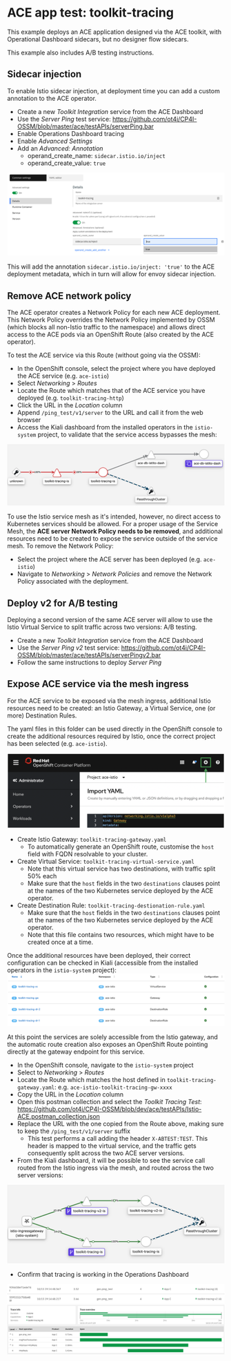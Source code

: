 # ACE app test: toolkit-tracing
This example deploys an ACE application designed via the ACE toolkit, with Operational Dashboard sidecars, but no designer flow sidecars.

This example also includes A/B testing instructions.


## Sidecar injection
To enable Istio sidecar injection, at deployment time you can add a custom annotation to the ACE operator.
- Create a new *Toolkit Integration* service from the ACE Dashboard
- Use the *Server Ping* test service: https://github.com/ot4i/CP4I-OSSM/blob/master/ace/testAPIs/serverPing.bar
- Enable Operations Dashboard tracing
- Enable *Advanced Settings*
- Add an *Advanced: Annotation*
  - operand_create_name: `sidecar.istio.io/inject`
  - operand_create_value: `true`

![toolkit-tracing-annotation](https://github.com/ot4i/CP4I-OSSM/blob/dev/images/toolkit-tracing-annotation.png)


This will add the annotation `sidecar.istio.io/inject: 'true'` to the ACE deployment metadata, which in turn will allow for envoy sidecar injection.

## Remove ACE network policy
The ACE operator creates a Network Policy for each new ACE deployment. This Network Policy overrides the Network Policy implemented by OSSM (which blocks all non-Istio traffic to the namespace) and allows direct access to the ACE pods via an OpenShift Route (also created by the ACE operator).

To test the ACE service via this Route (without going via the OSSM):
- In the OpenShift console, select the project where you have deployed the ACE service (e.g. `ace-istio`)
- Select *Networking* > *Routes*
- Locate the Route which matches that of the ACE service you have deployed (e.g. `toolkit-tracing-http`)
- Click the URL in the *Location* column
- Append `/ping_test/v1/server` to the URL and call it from the web browser
- Access the Kiali dashboard from the installed operators in the `istio-system` project, to validate that the service access bypasses the mesh:


![toolkit-tracing-direct](https://github.com/ot4i/CP4I-OSSM/blob/dev/images/toolkit-tracing-direct.png)

To use the Istio service mesh as it's intended, however, no direct access to Kubernetes services should be allowed. For a proper usage of the Service Mesh, the **ACE server Network Policy needs to be removed**, and additional resources need to be created to expose the service outside of the service mesh. To remove the Network Policy:
- Select the project where the ACE server has been deployed (e.g. `ace-istio`)
- Navigate to *Networking* > *Network Policies* and remove the Network Policy associated with the deployment.

## Deploy v2 for A/B testing
Deploying a second version of the same ACE server will allow to use the Istio Virtual Service to split traffic across two versions: A/B testing.
- Create a new *Toolkit Integration* service from the ACE Dashboard
- Use the *Server Ping v2* test service: https://github.com/ot4i/CP4I-OSSM/blob/master/ace/testAPIs/serverPingv2.bar
- Follow the same instructions to deploy *Server Ping*

## Expose ACE service via the mesh ingress
For the ACE service to be exposed via the mesh ingress, additional Istio resources need to be created: an Istio Gateway, a Virtual Service, one (or more) Destination Rules.

The yaml files in this folder can be used directly in the OpenShift console to create the additional resources required by Istio, once the correct project has been selected (e.g. `ace-istio`).


![ocp-add-resource](https://github.com/ot4i/CP4I-OSSM/blob/dev/images/ocp-add-resource.png)
- Create Istio Gateway: `toolkit-tracing-gateway.yaml`
  - To automatically generate an OpenShift route, customise the `host` field with FQDN resolvable to your cluster.
- Create Virtual Service: `toolkit-tracing-virtual-service.yaml`
  - Note that this virtual service has two destinations, with traffic split 50% each
  - Make sure that the `host` fields in the two `destinations` clauses point at the names of the two Kubernetes service deployed by the ACE operator.
- Create Destination Rule: `toolkit-tracing-destionation-rule.yaml`
  - Make sure that the `host` fields in the two `destinations` clauses point at the names of the two Kubernetes service deployed by the ACE operator.
  - Note that this file contains two resources, which might have to be created once at a time.

Once the additional resources have been deployed, their correct configuration can be checked in Kiali (accessible from the installed operators in the `istio-system` project):
![toolkit-tracing-kiali-config](https://github.com/ot4i/CP4I-OSSM/blob/dev/images/toolkit-tracing-kiali-config.png)

At this point the services are solely accessible from the Istio gateway, and the automatic route creation also exposes an OpenShift Route pointing directly at the gateway endpoint for this service.

- In the OpenShift console, navigate to the `istio-system` project
- Select to *Networking* > *Routes*
- Locate the Route which matches the host defined in `toolkit-tracing-gateway.yaml`: e.g. `ace-istio-toolkit-tracing-gw-xxxx`
- Copy the URL in the *Location* column
- Open this postman collection and select the *Toolkit Tracing Test*: https://github.com/ot4i/CP4I-OSSM/blob/dev/ace/testAPIs/Istio-ACE.postman_collection.json
- Replace the URL with the one copied from the Route above, making sure to keep the `/ping_test/v1/server` suffix
  -  This test performs a call adding the header `X-ABTEST:TEST`. This header is mapped to the virtual service, and the traffic gets consequently split across the two ACE server versions.
- From the Kiali dashboard, it will be possible to see the service call routed from the Istio ingress via the mesh, and routed across the two server versions:


![toolkit-tracing-kiali](https://github.com/ot4i/CP4I-OSSM/blob/dev/images/toolkit-tracing-kiali.png)


- Confirm that tracing is working in the Operations Dashboard


![tracing-2versions](https://github.com/ot4i/CP4I-OSSM/blob/dev/images/tracing-2versions.png)
![pingtest-tracing](https://github.com/ot4i/CP4I-OSSM/blob/dev/images/pingtest-tracing.png)
